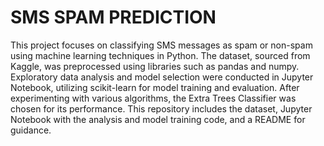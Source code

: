 # SMS SPAM PREDICTION
This project focuses on classifying SMS messages as spam or non-spam using machine learning techniques in Python. The dataset, sourced from Kaggle, was preprocessed using libraries such as pandas and numpy. Exploratory data analysis and model selection were conducted in Jupyter Notebook, utilizing scikit-learn for model training and evaluation. After experimenting with various algorithms, the Extra Trees Classifier was chosen for its performance. This repository includes the dataset, Jupyter Notebook with the analysis and model training code, and a README for guidance.

